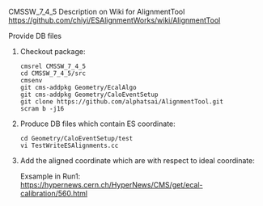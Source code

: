 CMSSW_7_4_5
Description on Wiki for AlignmentTool
https://github.com/chiyi/ESAlignmentWorks/wiki/AlignmentTool

Provide DB files

1. Checkout package:
	```
	cmsrel CMSSW_7_4_5
	cd CMSSW_7_4_5/src
	cmsenv
	git cms-addpkg Geometry/EcalAlgo
	git cms-addpkg Geometry/CaloEventSetup
	git clone https://github.com/alphatsai/AlignmentTool.git
	scram b -j16
	```
2. Produce DB files which contain ES coordinate:
	```
	cd Geometry/CaloEventSetup/test
	vi TestWriteESAlignments.cc
	```
3. Add the aligned coordinate which are with respect to ideal coordinate:

	Exsample in Run1: https://hypernews.cern.ch/HyperNews/CMS/get/ecal-calibration/560.html
